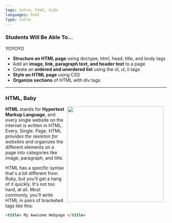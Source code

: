 ```yaml
---
tags: intro, html, kids
languages: html
type: intro
---
```

### Students Will Be Able To...
YOYOYO
+ **Structure an HTML page** using doctype, html, head, title, and body tags
+ Add an **image, link, paragraph text, and header text** to a page
+ Create an **ordered and unordered list** using the ol, ul, li tags
+ **Style an HTML page** using CSS
+ **Organize sections** of HTML with div tags

---
### HTML, Baby
<img src="https://after-school-assets.s3.amazonaws.com/html-baby.png" width="300px" align="right" hspace="10">**HTML** stands for **Hypertext Markup Language**, and every single website on the internet is written in HTML. Every. Single. Page. HTML _provides the skeleton for websites_ and organizes the different elements on a page into categories like image, paragraph, and title. 

HTML has a specific syntax that's a bit different from Ruby, but you'll get a hang of it quickly. It's not too hard, at all. Most commonly, you'll write HTML in pairs of bracketed tags like this:
```html
<title> My Awesome Webpage </title>
```

